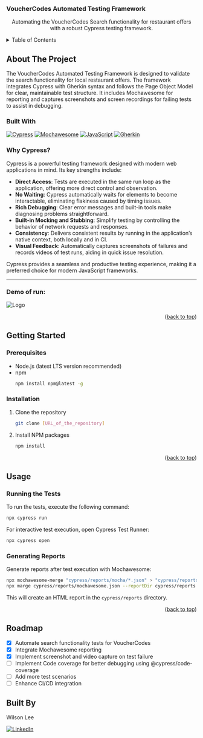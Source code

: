 <!-- Improved compatibility of back to top link: See: https://github.com/othneildrew/Best-README-Template/pull/73 -->
<a name="readme-top"></a>

<!-- PROJECT SHIELDS -->
<!-- OMITTED FOR BREVITY -->

<!-- PROJECT LOGO -->
<br />
<div>
  <!-- OMITTED LOGO LINK FOR BREVITY -->
  <h3>VoucherCodes Automated Testing Framework</h3>

  <p align="center">
    Automating the VoucherCodes Search functionality for restaurant offers with a robust Cypress testing framework.
    <br />
    <!-- OMITTED DOC, DEMO, BUG, AND FEATURE REQUEST LINKS FOR BREVITY -->
  </p>
</div>

<!-- TABLE OF CONTENTS -->
<details>
  <summary>Table of Contents</summary>
  <ol>
    <li><a href="#about-the-project">About The Project</a></li>
    <li><a href="#getting-started">Getting Started</a>
      <ul>
        <li><a href="#prerequisites">Prerequisites</a></li>
        <li><a href="#installation">Installation</a></li>
      </ul>
    </li>
    <li><a href="#usage">Usage</a></li>
    <li><a href="#roadmap">Roadmap</a></li>
    <!-- OMITTED CONTRIBUTING, LICENSE, CONTACT, AND ACKNOWLEDGMENTS FOR BREVITY -->
  </ol>
</details>

<!-- ABOUT THE PROJECT -->
## About The Project
The VoucherCodes Automated Testing Framework is designed to validate the search functionality for local restaurant offers. The framework integrates Cypress with Gherkin syntax and follows the Page Object Model for clear, maintainable test structure. It includes Mochawesome for reporting and captures screenshots and screen recordings for failing tests to assist in debugging.

### Built With
[![Cypress][Cypress.io]][Cypress-url]
[![Mochawesome][Mochawesome.com]][Mochawesome-url] 
[![JavaScript][JavaScript.com]][JavaScript-url] 
[![Gherkin][Gherkin.io]][Gherkin-url]

### Why Cypress?

Cypress is a powerful testing framework designed with modern web applications in mind. Its key strengths include:

- **Direct Access**: Tests are executed in the same run loop as the application, offering more direct control and observation.
- **No Waiting**: Cypress automatically waits for elements to become interactable, eliminating flakiness caused by timing issues.
- **Rich Debugging**: Clear error messages and built-in tools make diagnosing problems straightforward.
- **Built-in Mocking and Stubbing**: Simplify testing by controlling the behavior of network requests and responses.
- **Consistency**: Delivers consistent results by running in the application’s native context, both locally and in CI.
- **Visual Feedback**: Automatically captures screenshots of failures and records videos of test runs, aiding in quick issue resolution.

Cypress provides a seamless and productive testing experience, making it a preferred choice for modern JavaScript frameworks.

---

### Demo of run:
<img src="./assets/demo.gif" alt="Logo" styled="max-width: 100%; height: auto;">

<p align="right">(<a href="#readme-top">back to top</a>)</p>

<!-- GETTING STARTED -->
## Getting Started

### Prerequisites
- Node.js (latest LTS version recommended)
- npm
  ```sh
  npm install npm@latest -g
  ```

### Installation
1. Clone the repository
   ```sh
   git clone [URL_of_the_repository]
   ```
2. Install NPM packages
   ```sh
   npm install
   ```

<p align="right">(<a href="#readme-top">back to top</a>)</p>

<!-- USAGE EXAMPLES -->
## Usage

### Running the Tests
To run the tests, execute the following command:
```sh
npx cypress run
```
For interactive test execution, open Cypress Test Runner:
```sh
npx cypress open
```

### Generating Reports
Generate reports after test execution with Mochawesome:
```sh
npx mochawesome-merge "cypress/reports/mocha/*.json" > "cypress/reports/mochawesome.json"
npx marge cypress/reports/mochawesome.json --reportDir cypress/reports
```
This will create an HTML report in the `cypress/reports` directory.

<p align="right">(<a href="#readme-top">back to top</a>)</p>

<!-- ROADMAP -->
## Roadmap
- [x] Automate search functionality tests for VoucherCodes
- [x] Integrate Mochawesome reporting
- [x] Implement screenshot and video capture on test failure
- [ ] Implement Code coverage for better debugging using @cypress/code-coverage
- [ ] Add more test scenarios
- [ ] Enhance CI/CD integration

## Built By 

Wilson Lee

[![LinkedIn][linkedin-shield]][linkedin-url] 

<!-- MARKDOWN LINKS & IMAGES -->
[linkedin-shield]: https://img.shields.io/badge/-LinkedIn-blue.svg?style=for-the-badge&logo=linkedin&colorB=555
[linkedin-url]: https://www.linkedin.com/in/wilson-d-lee/
[Cypress.io]: https://img.shields.io/badge/Cypress-17202C?style=for-the-badge&logo=cypress&logoColor=white
[Cypress-url]: https://cypress.io/
[Mochawesome.com]: https://img.shields.io/badge/Mochawesome-00C88C?style=for-the-badge&logo=mochawesome&logoColor=white
[Mochawesome-url]: https://github.com/adamgruber/mochawesome
[JavaScript.com]: https://img.shields.io/badge/JavaScript-F7DF1E?style=for-the-badge&logo=javascript&logoColor=black
[JavaScript-url]: https://developer.mozilla.org/en-US/docs/Web/JavaScript
[Gherkin.io]: https://img.shields.io/badge/Gherkin-23D96C?style=for-the-badge&logo=cucumber&logoColor=white
[Gherkin-url]: https://cucumber.io/docs/gherkin/


